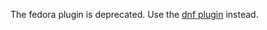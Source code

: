 The fedora plugin is deprecated. Use the [dnf plugin](https://github.com/robbyrussell/oh-my-zsh/tree/master/plugins/dnf) instead.
